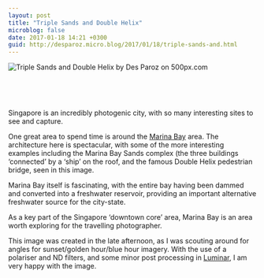 ```yaml
---
layout: post
title: "Triple Sands and Double Helix"
microblog: false
date: 2017-01-18 14:21 +0300
guid: http://desparoz.micro.blog/2017/01/18/triple-sands-and.html
---
```

<div class="pixels-photo">

<img src="https://drscdn.500px.org/photo/193631901/m%3D900/9a50557dd046b505a431135b52a4d645" alt="Triple Sands and Double Helix by Des Paroz on 500px.com" />

&nbsp;

</div>

&nbsp;

Singapore is an incredibly photogenic city, with so many interesting sites to see and capture.

One great area to spend time is around the <a href="https://en.wikipedia.org/wiki/Marina_Bay,_Singapore">Marina Bay</a> area. The architecture here is spectacular, with some of the more interesting examples including the Marina Bay Sands complex (the three buildings ‘connected’ by a ‘ship’ on the roof, and the famous Double Helix pedestrian bridge, seen in this image.

Marina Bay itself is fascinating, with the entire bay having been dammed and converted into a freshwater reservoir, providing an important alternative freshwater source for the city-state.

As a key part of the Singapore ‘downtown core’ area, Marina Bay is an area worth exploring for the travelling photographer.

This image was created in the late afternoon, as I was scouting around for angles for sunset/golden hour/blue hour imagery. With the use of a polariser and ND filters, and some minor post processing in <a href="http://djp.me/luminar">Luminar</a>, I am very happy with the image.
